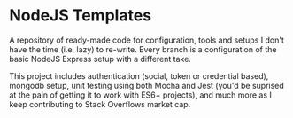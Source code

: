 # NodeJS Templates

A repository of ready-made code for configuration, tools and setups I don't have the time (i.e. lazy) to re-write. Every branch is a configuration of the basic NodeJS Express setup with a different take. 

This project includes authentication (social, token or credential based), mongodb setup, unit testing using both Mocha and Jest (you'd be suprised at the pain of getting it to work with ES6+ projects), and much more as I keep contributing to Stack Overflows market cap.
